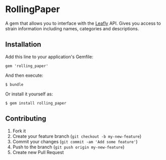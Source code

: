 # RollingPaper

A gem that allows you to interface with the [Leafly](http://www.leafly.com/) API. Gives you access to strain information including names, categories and descriptions. 

## Installation

Add this line to your application's Gemfile:

    gem 'rolling_paper'

And then execute:

    $ bundle

Or install it yourself as:

    $ gem install rolling_paper


## Contributing

1. Fork it
2. Create your feature branch (`git checkout -b my-new-feature`)
3. Commit your changes (`git commit -am 'Add some feature'`)
4. Push to the branch (`git push origin my-new-feature`)
5. Create new Pull Request
